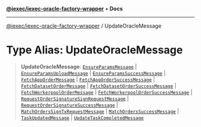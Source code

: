 [**@iexec/iexec-oracle-factory-wrapper**](../README.md) • **Docs**

***

[@iexec/iexec-oracle-factory-wrapper](../globals.md) / UpdateOracleMessage

# Type Alias: UpdateOracleMessage

> **UpdateOracleMessage**: [`EnsureParamsMessage`](EnsureParamsMessage.md) \| [`EnsureParamsUploadMessage`](EnsureParamsUploadMessage.md) \| [`EnsureParamsSuccessMessage`](EnsureParamsSuccessMessage.md) \| [`FetchAppOrderMessage`](FetchAppOrderMessage.md) \| [`FetchAppOrderSuccessMessage`](FetchAppOrderSuccessMessage.md) \| [`FetchDatasetOrderMessage`](FetchDatasetOrderMessage.md) \| [`FetchDatasetOrderSuccessMessage`](FetchDatasetOrderSuccessMessage.md) \| [`FetchWorkerpoolOrderMessage`](FetchWorkerpoolOrderMessage.md) \| [`FetchWorkerpoolOrderSuccessMessage`](FetchWorkerpoolOrderSuccessMessage.md) \| [`RequestOrderSignatureSignRequestMessage`](RequestOrderSignatureSignRequestMessage.md) \| [`RequestOrderSignatureSuccessMessage`](RequestOrderSignatureSuccessMessage.md) \| [`MatchOrdersSignTxRequestMessage`](MatchOrdersSignTxRequestMessage.md) \| [`MatchOrdersSuccessMessage`](MatchOrdersSuccessMessage.md) \| [`TaskUpdatedMessage`](TaskUpdatedMessage.md) \| [`UpdateTaskCompletedMessage`](UpdateTaskCompletedMessage.md)
